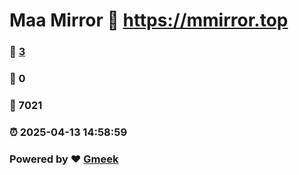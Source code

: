 # Maa Mirror :link: https://mmirror.top 
### :page_facing_up: [3](https://mmirror.top/tag.html) 
### :speech_balloon: 0 
### :hibiscus: 7021 
### :alarm_clock: 2025-04-13 14:58:59 
### Powered by :heart: [Gmeek](https://github.com/Meekdai/Gmeek)
